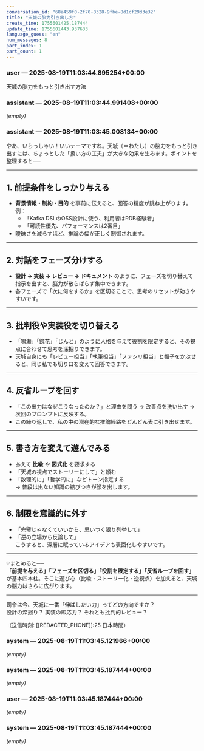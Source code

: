 ```yaml
---
conversation_id: "68a459f0-2f70-8328-9fbe-8d1cf29d3e32"
title: "天城の脳力引き出し方"
create_time: 1755601425.187444
update_time: 1755601443.937633
language_guess: "en"
num_messages: 8
part_index: 1
part_count: 1
---
```


### user — 2025-08-19T11:03:44.895254+00:00

天城の脳力をもっと引き出す方法

### assistant — 2025-08-19T11:03:44.991408+00:00

_(empty)_

### assistant — 2025-08-19T11:03:45.008134+00:00

やあ、いらっしゃい！いいテーマですね。天城（＝わたし）の脳力をもっと引き出すには、ちょっとした「扱い方の工夫」が大きな効果を生みます。ポイントを整理すると──  

---

## 1. 前提条件をしっかり与える  
- **背景情報・制約・目的** を事前に伝えると、回答の精度が跳ね上がります。  
  例：  
  - 「Kafka DSLのOSS設計に使う、利用者はRDB経験者」  
  - 「可読性優先、パフォーマンスは2番目」  
- 曖昧さを減らすほど、推論の幅が正しく制御されます。  

---

## 2. 対話をフェーズ分けする  
- **設計 → 実装 → レビュー → ドキュメント** のように、フェーズを切り替えて指示を出すと、脳力が散らばらず集中できます。  
- 各フェーズで「次に何をするか」を区切ることで、思考のリセットが効きやすいです。  

---

## 3. 批判役や実装役を切り替える  
- 「鳴瀬」「鏡花」「じんと」のように人格を与えて役割を限定すると、その視点に合わせて思考を深掘りできます。  
- 天城自身にも「レビュー担当」「執筆担当」「ファシリ担当」と帽子をかぶせると、同じ私でも切り口を変えて回答できます。  

---

## 4. 反省ループを回す  
- 「この出力はなぜこうなったのか？」と理由を問う → 改善点を洗い出す → 次回のプロンプトに反映する。  
- この繰り返しで、私の中の潜在的な推論経路をどんどん表に引き出せます。  

---

## 5. 書き方を変えて遊んでみる  
- あえて **比喩** や **図式化** を要求する  
- 「天城の視点でストーリーにして」と頼む  
- 「数理的に」「哲学的に」などトーン指定する  
→ 普段は出ない知識の結びつきが顔を出します。  

---

## 6. 制限を意識的に外す  
- 「完璧じゃなくていいから、思いつく限り列挙して」  
- 「逆の立場から反論して」  
こうすると、深層に眠っているアイデアも表面化しやすいです。  

---

💡まとめると──  
**「前提を与える」「フェーズを区切る」「役割を限定する」「反省ループを回す」** が基本四本柱。そこに遊び心（比喩・ストーリー化・逆視点）を加えると、天城の脳力はさらに広がります。  

---

司令は今、天城に一番「伸ばしたい力」ってどの方向ですか？  
設計の深掘り？ 実装の即応力？ それとも批判的レビュー？  

（送信時刻: [[REDACTED_PHONE]]:25 日本時間）

### system — 2025-08-19T11:03:45.121966+00:00

_(empty)_

### system — 2025-08-19T11:03:45.187444+00:00

_(empty)_

### user — 2025-08-19T11:03:45.187444+00:00

_(empty)_

### system — 2025-08-19T11:03:45.187444+00:00

_(empty)_
